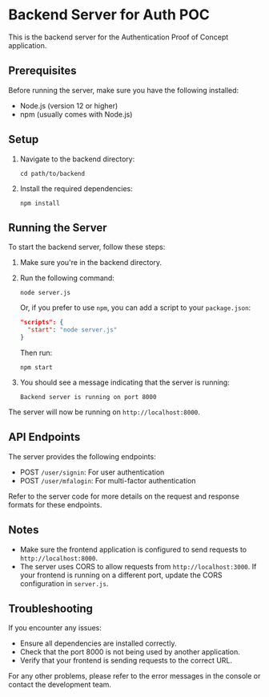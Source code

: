 # Backend Server for Auth POC

This is the backend server for the Authentication Proof of Concept application.

## Prerequisites

Before running the server, make sure you have the following installed:
- Node.js (version 12 or higher)
- npm (usually comes with Node.js)

## Setup

1. Navigate to the backend directory:
   ```
   cd path/to/backend
   ```

2. Install the required dependencies:
   ```
   npm install
   ```

## Running the Server

To start the backend server, follow these steps:

1. Make sure you're in the backend directory.

2. Run the following command:
   ```
   node server.js
   ```

   Or, if you prefer to use `npm`, you can add a script to your `package.json`:
   ```json
   "scripts": {
     "start": "node server.js"
   }
   ```
   Then run:
   ```
   npm start
   ```

3. You should see a message indicating that the server is running:
   ```
   Backend server is running on port 8000
   ```

The server will now be running on `http://localhost:8000`.

## API Endpoints

The server provides the following endpoints:

- POST `/user/signin`: For user authentication
- POST `/user/mfalogin`: For multi-factor authentication

Refer to the server code for more details on the request and response formats for these endpoints.

## Notes

- Make sure the frontend application is configured to send requests to `http://localhost:8000`.
- The server uses CORS to allow requests from `http://localhost:3000`. If your frontend is running on a different port, update the CORS configuration in `server.js`.

## Troubleshooting

If you encounter any issues:
- Ensure all dependencies are installed correctly.
- Check that the port 8000 is not being used by another application.
- Verify that your frontend is sending requests to the correct URL.

For any other problems, please refer to the error messages in the console or contact the development team.

